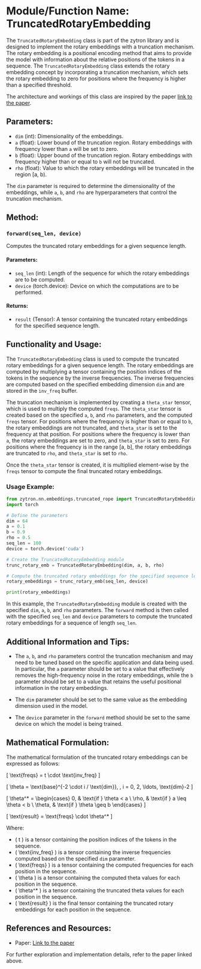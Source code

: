 # Module/Function Name: TruncatedRotaryEmbedding

The `TruncatedRotaryEmbedding` class is part of the zytron library and is designed to implement the rotary embeddings with a truncation mechanism. The rotary embedding is a positional encoding method that aims to provide the model with information about the relative positions of the tokens in a sequence. The `TruncatedRotaryEmbedding` class extends the rotary embedding concept by incorporating a truncation mechanism, which sets the rotary embedding to zero for positions where the frequency is higher than a specified threshold.

The architecture and workings of this class are inspired by the paper [link to the paper](https://arxiv.org/pdf/2308.10882.pdf).

## Parameters:

- `dim` (int): Dimensionality of the embeddings.
- `a` (float): Lower bound of the truncation region. Rotary embeddings with frequency lower than `a` will be set to zero.
- `b` (float): Upper bound of the truncation region. Rotary embeddings with frequency higher than or equal to `b` will not be truncated.
- `rho` (float): Value to which the rotary embeddings will be truncated in the region [a, b).

The `dim` parameter is required to determine the dimensionality of the embeddings, while `a`, `b`, and `rho` are hyperparameters that control the truncation mechanism.

## Method:

### `forward(seq_len, device)`

Computes the truncated rotary embeddings for a given sequence length.

#### Parameters:

- `seq_len` (int): Length of the sequence for which the rotary embeddings are to be computed.
- `device` (torch.device): Device on which the computations are to be performed.

#### Returns:

- `result` (Tensor): A tensor containing the truncated rotary embeddings for the specified sequence length.

## Functionality and Usage:

The `TruncatedRotaryEmbedding` class is used to compute the truncated rotary embeddings for a given sequence length. The rotary embeddings are computed by multiplying a tensor containing the position indices of the tokens in the sequence by the inverse frequencies. The inverse frequencies are computed based on the specified embedding dimension `dim` and are stored in the `inv_freq` buffer.

The truncation mechanism is implemented by creating a `theta_star` tensor, which is used to multiply the computed `freqs`. The `theta_star` tensor is created based on the specified `a`, `b`, and `rho` parameters, and the computed `freqs` tensor. For positions where the frequency is higher than or equal to `b`, the rotary embeddings are not truncated, and `theta_star` is set to the frequency at that position. For positions where the frequency is lower than `a`, the rotary embeddings are set to zero, and `theta_star` is set to zero. For positions where the frequency is in the range [a, b], the rotary embeddings are truncated to `rho`, and `theta_star` is set to `rho`.

Once the `theta_star` tensor is created, it is multiplied element-wise by the `freqs` tensor to compute the final truncated rotary embeddings.

### Usage Example:

```python
from zytron.nn.embeddings.truncated_rope import TruncatedRotaryEmbedding
import torch

# Define the parameters
dim = 64
a = 0.1
b = 0.9
rho = 0.5
seq_len = 100
device = torch.device('cuda')

# Create the TruncatedRotaryEmbedding module
trunc_rotary_emb = TruncatedRotaryEmbedding(dim, a, b, rho)

# Compute the truncated rotary embeddings for the specified sequence length
rotary_embeddings = trunc_rotary_emb(seq_len, device)

print(rotary_embeddings)
```

In this example, the `TruncatedRotaryEmbedding` module is created with the specified `dim`, `a`, `b`, and `rho` parameters. The `forward` method is then called with the specified `seq_len` and `device` parameters to compute the truncated rotary embeddings for a sequence of length `seq_len`.

## Additional Information and Tips:

- The `a`, `b`, and `rho` parameters control the truncation mechanism and may need to be tuned based on the specific application and data being used. In particular, the `a` parameter should be set to a value that effectively removes the high-frequency noise in the rotary embeddings, while the `b` parameter should be set to a value that retains the useful positional information in the rotary embeddings.

- The `dim` parameter should be set to the same value as the embedding dimension used in the model.

- The `device` parameter in the `forward` method should be set to the same device on which the model is being trained.

## Mathematical Formulation:

The mathematical formulation of the truncated rotary embeddings can be expressed as follows:

\[ \text{freqs} = t \cdot \text{inv\_freq} \]

\[ \theta = \text{base}^{-2 \cdot i / \text{dim}}, \, i = 0, 2, \ldots, \text{dim}-2 \]

\[ \theta^* = 
\begin{cases}
0, & \text{if } \theta < a \\
\rho, & \text{if } a \leq \theta < b \\
\theta, & \text{if } \theta \geq b
\end{cases}
\]

\[ \text{result} = \text{freqs} \cdot \theta^* \]

Where:

- \( t \) is a tensor containing the position indices of the tokens in the sequence.
- \( \text{inv\_freq} \) is a tensor containing the inverse frequencies computed based on the specified `dim` parameter.
- \( \text{freqs} \) is a tensor containing the computed frequencies for each position in the sequence.
- \( \theta \) is a tensor containing the computed theta values for each position in the sequence.
- \( \theta^* \) is a tensor containing the truncated theta values for each position in the sequence.
- \( \text{result} \) is the final tensor containing the truncated rotary embeddings for each position in the sequence.

## References and Resources:

- Paper: [Link to the paper](https://arxiv.org/pdf/2308.10882.pdf)

For further exploration and implementation details, refer to the paper linked above.